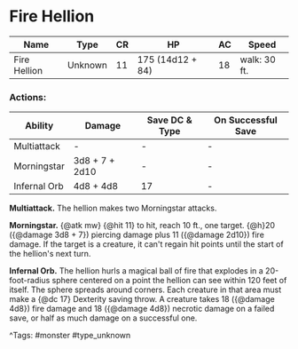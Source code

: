 # Fire Hellion

| Name | Type | CR | HP | AC | Speed |
|------|------|----|----|----|-------|
| Fire Hellion | Unknown | 11 | 175 (14d12 + 84) | 18 | walk: 30 ft. |

### Actions:

| Ability | Damage | Save DC & Type | On Successful Save |
|---------|--------|----------------|--------------------|
| Multiattack | - | - | - |
| Morningstar | 3d8 + 7 + 2d10 | - | - |
| Infernal Orb | 4d8 + 4d8 | 17 | - |


**Multiattack.** The hellion makes two Morningstar attacks.

**Morningstar.** {@atk mw} {@hit 11} to hit, reach 10 ft., one target. {@h}20 ({@damage 3d8 + 7}) piercing damage plus 11 ({@damage 2d10}) fire damage. If the target is a creature, it can't regain hit points until the start of the hellion's next turn.

**Infernal Orb.** The hellion hurls a magical ball of fire that explodes in a 20-foot-radius sphere centered on a point the hellion can see within 120 feet of itself. The sphere spreads around corners. Each creature in that area must make a {@dc 17} Dexterity saving throw. A creature takes 18 ({@damage 4d8}) fire damage and 18 ({@damage 4d8}) necrotic damage on a failed save, or half as much damage on a successful one.

^Tags: #monster #type_unknown